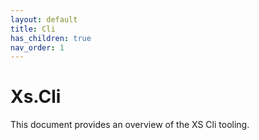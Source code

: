 ```yaml
---
layout: default
title: Cli
has_children: true
nav_order: 1
---
```


# Xs.Cli

This document provides an overview of the XS Cli tooling.


